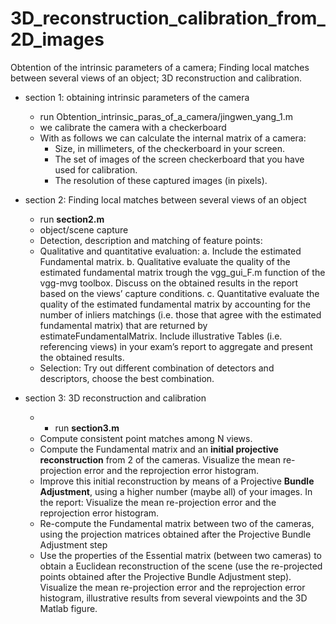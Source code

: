 # 3D_reconstruction_calibration_from_2D_images
Obtention of the intrinsic parameters of a camera; Finding local matches between several views of an object; 3D reconstruction and calibration.

- section 1: obtaining intrinsic parameters of the camera
  - run Obtention_intrinsic_paras_of_a_camera/jingwen_yang_1.m
  - we calibrate the camera with a checkerboard
  - With as follows we can calculate the internal matrix of a camera:
    - Size, in millimeters, of the checkerboard in your screen.
    - The set of images of the screen checkerboard that you have used for calibration.
    - The resolution of these captured images (in pixels).
    

- section 2: Finding local matches between several views of an object
  - run **section2.m** 
  - object/scene capture
  - Detection, description and matching of feature points: 
  - Qualitative and quantitative evaluation:
    a. Include the estimated Fundamental matrix.
    b. Qualitative evaluate the quality of the estimated fundamental matrix trough the
vgg_gui_F.m function of the vgg-mvg toolbox. Discuss on the obtained results in the report based on the views’ capture conditions. 
    c. Quantitative evaluate the quality of the estimated fundamental matrix by accounting for the number of inliers matchings (i.e. those that agree with the estimated fundamental
matrix) that are returned by estimateFundamentalMatrix. Include illustrative Tables (i.e. referencing views) in your exam’s report to aggregate and present the obtained
results.
  - Selection: Try out different combination of detectors and descriptors, choose the best combination. 
 
- section 3: 3D reconstruction and calibration
  -   - run **section3.m**
  - Compute consistent point matches among N views. 
  - Compute the Fundamental matrix and an **initial projective reconstruction** from 2 of the cameras. Visualize the mean re-projection error and the reprojection error histogram.
  - Improve this initial reconstruction by means of a Projective **Bundle Adjustment**, using a higher number (maybe all) of your images. In the report:  Visualize the mean re-projection error and the reprojection error histogram.
  - Re-compute the Fundamental matrix between two of the cameras, using the projection matrices obtained after the Projective Bundle Adjustment step
  - Use the properties of the Essential matrix (between two cameras) to obtain a Euclidean reconstruction of the scene (use the re-projected points obtained after the Projective Bundle Adjustment step). 
  Visualize the mean re-projection error and the reprojection error histogram, illustrative results from several viewpoints and the 3D Matlab figure.
  
  
  
  
  
  
